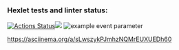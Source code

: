### Hexlet tests and linter status:
[![Actions Status](https://github.com/nanitll/python-project-lvl1/workflows/hexlet-check/badge.svg)](https://github.com/nanitll/python-project-lvl1/actions)<a href="https://codeclimate.com/github/codeclimate/codeclimate/maintainability"><img src="https://api.codeclimate.com/v1/badges/a99a88d28ad37a79dbf6/maintainability" /></a>
![example event parameter](https://github.com/github/docs/actions/workflows/main.yml/badge.svg?event=pull_request)

https://asciinema.org/a/sLwszykPJmhzNQMrEUXUEDh60
